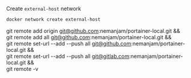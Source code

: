 

Create `external-host` network

```bash
docker network create external-host

```

git remote add origin git@github.com:nemanjam/portainer-local.git  && \
git remote add all git@github.com:nemanjam/portainer-local.git  && \
git remote set-url --add --push all git@github.com:nemanjam/portainer-local.git && \
git remote set-url --add --push all git@gitlab.com:nemanjam/portainer-local.git && \
git remote -v